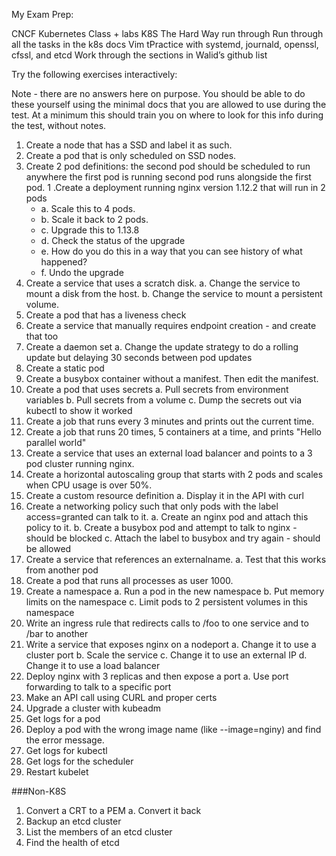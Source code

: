 My Exam Prep:

CNCF Kubernetes Class + labs
K8S The Hard Way run through
Run through all the tasks in the k8s docs
Vim tPractice with systemd, journald, openssl, cfssl, and etcd
Work through the sections in Walid’s github list

Try the following exercises interactively:

Note - there are no answers here on purpose. You should be able to do these yourself using the minimal docs that you are allowed to use during the test. At a minimum this should train you on where to look for this info during the test, without notes.

1. Create a node that has a SSD and label it as such. 
1. Create a pod that is only scheduled on SSD nodes.
1. Create 2 pod definitions: the second pod should be scheduled to run anywhere the first pod is running second pod runs alongside the first pod.
1 .Create a deployment running nginx version 1.12.2 that will run in 2 pods
	- a. Scale this to 4 pods.
	- b. Scale it back to 2 pods.
	- c. Upgrade this to 1.13.8
	- d. Check the status of the upgrade
	- e. How do you do this in a way that you can see history of what happened?
	- f. Undo the upgrade
1. Create a service that uses a scratch disk.
	a. Change the service to mount a disk from the host.
	b. Change the service to mount a persistent volume.
1. Create a pod that has a liveness check
1. Create a service that manually requires endpoint creation - and create that too
1. Create a daemon set
	a. Change the update strategy to do a rolling update but delaying 30 seconds between pod updates
1. Create a static pod
1. Create a busybox container without a manifest. Then edit the manifest.
1. Create a pod that uses secrets
	a. Pull secrets from environment variables
	b. Pull secrets from a volume
	c. Dump the secrets out via kubectl to show it worked
1. Create a job that runs every 3 minutes and prints out the current time.
1. Create a job that runs 20 times, 5 containers at a time, and prints "Hello parallel world"
1. Create a service that uses an external load balancer and points to a 3 pod cluster running nginx.
1. Create a horizontal autoscaling group that starts with 2 pods and scales when CPU usage is over 50%.
1. Create a custom resource definition
	a. Display it in the API with curl
1. Create a networking policy such that only pods with the label access=granted can talk to it.
	a. Create an nginx pod and attach this policy to it. 
	b. Create a busybox pod and attempt to talk to nginx - should be blocked
	c. Attach the label to busybox and try again - should be allowed
1. Create a service that references an externalname.
	a. Test that this works from another pod
1. Create a pod that runs all processes as user 1000.
1. Create a namespace
	a. Run a pod in the new namespace
	b. Put memory limits on the namespace
	c. Limit pods to 2 persistent volumes in this namespace
1. Write an ingress rule that redirects calls to /foo to one service and to /bar to another
1. Write a service that exposes nginx on a nodeport
	a. Change it to use a cluster port
	b. Scale the service
	c. Change it to use an external IP
	d. Change it to use a load balancer
1. Deploy nginx with 3 replicas and then expose a port
	a. Use port forwarding to talk to a specific port
1. Make an API call using CURL and proper certs
1. Upgrade a cluster with kubeadm
1. Get logs for a pod
1. Deploy a pod with the wrong image name (like --image=nginy) and find the error message.
1. Get logs for kubectl
1. Get logs for the scheduler
1. Restart kubelet

###Non-K8S
1. Convert a CRT to a PEM
	a. Convert it back
1. Backup an etcd cluster
1. List the members of an etcd cluster
1. Find the health of etcd









